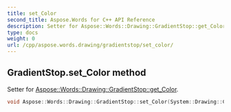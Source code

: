 ```yaml
---
title: set_Color
second_title: Aspose.Words for C++ API Reference
description: Setter for Aspose::Words::Drawing::GradientStop::get_Color. 
type: docs
weight: 0
url: /cpp/aspose.words.drawing/gradientstop/set_color/
---
```

## GradientStop.set_Color method


Setter for [Aspose::Words::Drawing::GradientStop::get_Color](./get_color/).

```cpp
void Aspose::Words::Drawing::GradientStop::set_Color(System::Drawing::Color value)
```

